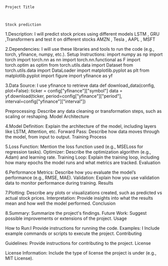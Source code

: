                                                                         Project Title


                                                                      Stock prediction  


1.Description: I will predict stock prices using different models LSTM , GRU ,Transformers and test it on different stocks AMZN , Tesla , AAPL , MSFT

2.Dependencies: I will use these libraries and tools to run the code (e.g., torch, yfinance, numpy, etc.).
Setup Instructions: 
import numpy as np
import torch
import torch.nn as nn
import torch.nn.functional as F
import torch.optim as optim
from torch.utils.data import Dataset
from torch.utils.data import DataLoader
import matplotlib.pyplot as plt
from matplotlib.pyplot import figure
import yfinance as yf

3.Data Source: I use yfinance to retrieve data 
def download_data(config, plot=False):
    ticker = config["yfinance"]["symbol"]
    data = yf.download(ticker, period=config["yfinance"]["period"], interval=config["yfinance"]["interval"])



Preprocessing: Describe any data cleaning or transformation steps, such as scaling or reshaping.
Model Architecture

4.Model Definition: Explain the architecture of the model, including layers like LSTM, Attention, etc.
Forward Pass: Describe how data moves through the model, from input to output.
Training Process

5.Loss Function: Mention the loss function used (e.g., MSELoss for regression tasks).
Optimizer: Describe the optimization algorithm (e.g., Adam) and learning rate.
Training Loop: Explain the training loop, including how many epochs the model runs and what metrics are tracked.
Evaluation

6.Performance Metrics: Describe how you evaluate the model’s performance (e.g., RMSE, MAE).
Validation: Explain how you use validation data to monitor performance during training.
Results

7.Plotting: Describe any plots or visualizations created, such as predicted vs actual stock prices.
Interpretation: Provide insights into what the results mean and how well the model performed.
Conclusion

8.Summary: Summarize the project's findings.
Future Work: Suggest possible improvements or extensions of the project.
Usage

How to Run:I Provide instructions for running the code.
Examples: I Include example commands or scripts to execute the project.
Contributing

Guidelines: Provide instructions for contributing to the project.
License

License Information: Include the type of license the project is under (e.g., MIT License).

